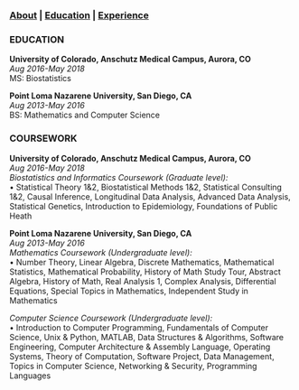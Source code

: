 ### [About](https://athwing.github.io)  |  [Education](https://athwing.github.io/education) |  [Experience](https://athwing.github.io/experience)

### EDUCATION 
**University of Colorado, Anschutz Medical Campus, Aurora, CO** <br>
*Aug 2016-May 2018*<br>
MS: Biostatistics

**Point Loma Nazarene University, San Diego, CA**<br>
*Aug 2013-May 2016*<br>
BS: Mathematics and Computer Science

### COURSEWORK
**University of Colorado, Anschutz Medical Campus, Aurora, CO** <br>
*Aug 2016-May 2018*<br>
*Biostatistics and Informatics Coursework (Graduate level):*<br>
•	Statistical Theory 1&2, Biostatistical Methods 1&2, Statistical Consulting 1&2, Causal Inference, Longitudinal Data Analysis, Advanced Data Analysis, Statistical Genetics, Introduction to Epidemiology, Foundations of Public Heath

**Point Loma Nazarene University, San Diego, CA** <br>
*Aug 2013-May 2016*<br>
*Mathematics Coursework (Undergraduate level):*<br>
•	Number Theory, Linear Algebra, Discrete Mathematics, Mathematical Statistics, Mathematical Probability, History of Math Study Tour, Abstract Algebra, History of Math, Real Analysis 1, Complex Analysis, Differential Equations, Special Topics in Mathematics, Independent Study in Mathematics 

*Computer Science Coursework (Undergraduate level):*<br>
•	Introduction to Computer Programming, Fundamentals of Computer Science, Unix & Python, MATLAB, Data Structures & Algorithms, Software Engineering, Computer Architecture & Assembly Language, Operating Systems, Theory of Computation, Software Project, Data Management, Topics in Computer Science, Networking & Security, Programming Languages 
